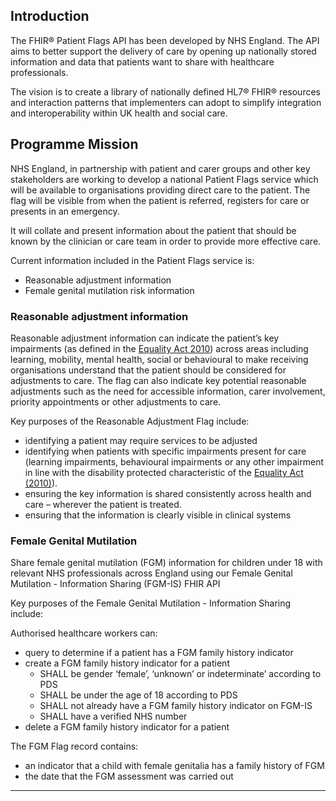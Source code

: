 ## Introduction

The FHIR® Patient Flags API has been developed by NHS England. The API aims to better support the delivery of care by opening up nationally stored information and data that patients want to share with healthcare professionals.

The vision is to create a library of nationally defined HL7® FHIR® resources and interaction patterns that implementers can adopt to simplify integration and interoperability within UK health and social care.

## Programme Mission

NHS England, in partnership with patient and carer groups and other key stakeholders are working to develop a national Patient Flags service which will be available to organisations providing direct care to the patient. The flag will be visible from when the patient is referred, registers for care or presents in an emergency.

<a name="pf-key-purposes"></a>
It will collate and present information about the patient that should be known by the clinician or care team in order to provide more effective care.

Current information included in the Patient Flags service is:

* Reasonable adjustment information
* Female genital mutilation risk information

### Reasonable adjustment information
Reasonable adjustment information can indicate the patient’s key impairments (as defined in the [Equality Act 2010](https://www.gov.uk/guidance/equality-act-2010-guidance)) across areas including learning, mobility, mental health, social or behavioural to make receiving organisations understand that the patient should be considered for adjustments to care. The flag can also indicate key potential reasonable adjustments such as the need for accessible information, carer involvement, priority appointments or other adjustments to care.

<a name="ra-key-purposes"></a>
Key purposes of the Reasonable Adjustment Flag include: 

* identifying a patient may require services to be adjusted  
* identifying when patients with specific impairments present for care (learning impairments, behavioural impairments or any other impairment in line with the disability protected characteristic of the [Equality Act (2010)](https://www.gov.uk/guidance/equality-act-2010-guidance)). 
* ensuring the key information is shared consistently across health and care – wherever the patient is treated. 
* ensuring that the information is clearly visible in clinical systems 

### Female Genital Mutilation
Share female genital mutilation (FGM) information for children under 18 with relevant NHS professionals across England using our Female Genital Mutilation - Information Sharing (FGM-IS) FHIR API

<a name="fgm-key-purposes"></a>
Key purposes of the Female Genital Mutilation - Information Sharing include:

Authorised healthcare workers can:

* query to determine if a patient has a FGM family history indicator
* create a FGM family history indicator for a patient
  * SHALL be gender ‘female’, ‘unknown’ or indeterminate’ according to PDS
  * SHALL be under the age of 18 according to PDS
  * SHALL not already have a FGM family history indicator on FGM-IS
  * SHALL have a verified NHS number
* delete a FGM family history indicator for a patient

The FGM Flag record contains:

* an indicator that a child with female genitalia has a family history of FGM
* the date that the FGM assessment was carried out

---

